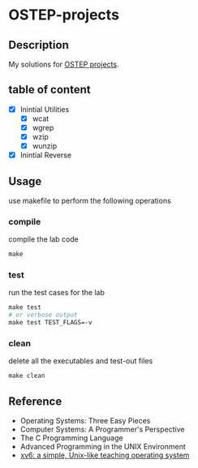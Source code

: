 # OSTEP-projects

## Description

My solutions for [OSTEP projects](https://github.com/remzi-arpacidusseau/ostep-projects).

## table of content

- [x] Inintial Utilities
  - [x] wcat
  - [x] wgrep
  - [x] wzip
  - [x] wunzip
- [x] Inintial Reverse

## Usage

use makefile to perform the following operations

### compile

compile the lab code

~~~makefile
make 
~~~

### test

run the test cases for the lab

~~~makefile
make test
# or verbose output
make test TEST_FLAGS=-v
~~~

### clean

delete all the executables and test-out files

~~~makefile
make clean
~~~

## Reference

- Operating Systems: Three Easy Pieces
- Computer Systems: A Programmer's Perspective
- The C Programming Language
- Advanced Programming in the UNIX Environment
- [xv6: a simple, Unix-like teaching operating system](http://pdos.csail.mit.edu/6.828/2012/xv6/book-rev7.pdf)
